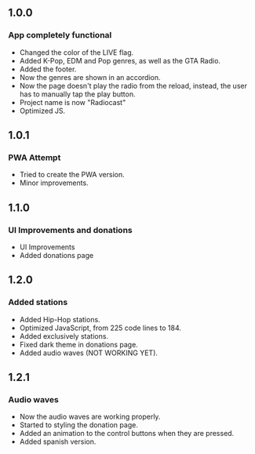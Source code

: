 ## 1.0.0

### App completely functional

- Changed the color of the LIVE flag.
- Added K-Pop, EDM and Pop genres, as well as the GTA Radio.
- Added the footer.
- Now the genres are shown in an accordion.
- Now the page doesn't play the radio from the reload, instead, the user has to manually tap the play button.
- Project name is now "Radiocast"
- Optimized JS.

## 1.0.1

### PWA Attempt

- Tried to create the PWA version.
- Minor improvements.

## 1.1.0

### UI Improvements and donations

- UI Improvements
- Added donations page

## 1.2.0

### Added stations

- Added Hip-Hop stations.
- Optimized JavaScript, from 225 code lines to 184.
- Added exclusively stations.
- Fixed dark theme in donations page.
- Added audio waves (NOT WORKING YET).

## 1.2.1

### Audio waves

- Now the audio waves are working properly.
- Started to styling the donation page.
- Added an animation to the control buttons when they are pressed.
- Added spanish version.
